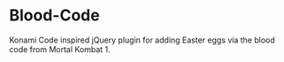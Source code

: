 Blood-Code
==========

Konami Code inspired jQuery plugin for adding Easter eggs via the blood code from Mortal Kombat 1.